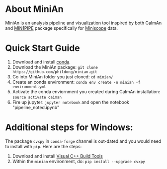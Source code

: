 # About MiniAn

MiniAn is an analysis pipeline and visualization tool inspired by both [CaImAn](https://github.com/flatironinstitute/CaImAn) and [MIN1PIPE](https://github.com/JinghaoLu/MIN1PIPE) package specifically for [Miniscope](http://miniscope.org/index.php/Main_Page) data.

# Quick Start Guide
1. Download and install [conda](https://conda.io/projects/conda/en/latest/).
2. Download the MiniAn package: `git clone https://github.com/phildong/minian.git`
3. Go into MiniAn folder you just cloned: `cd minian/`
4. Create an conda environment: `conda env create -n minian -f environment.yml`
5. Activate the conda enviornment you created during CaImAn installation: `source activate caiman`
6. Fire up jupyter: `jupyter notebook` and open the notebook "pipeline_noted.ipynb"

# Additional steps for Windows:
The package `cvxpy` in `conda-forge` channel is out-dated and you would need to install with `pip`. Here are the steps:
1. Download and install [Visual C++ Build Tools](https://visualstudio.microsoft.com/visual-cpp-build-tools/)
2. Within the `minian` environment, do: `pip install --upgrade cvxpy`

